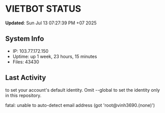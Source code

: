 # VIETBOT STATUS
**Updated**: Sun Jul 13 07:27:39 PM +07 2025

## System Info
- IP: 103.77.172.150
- Uptime: up 1 week, 23 hours, 15 minutes
- Files: 43430

## Last Activity

to set your account's default identity.
Omit --global to set the identity only in this repository.

fatal: unable to auto-detect email address (got 'root@vinh3690.(none)')
